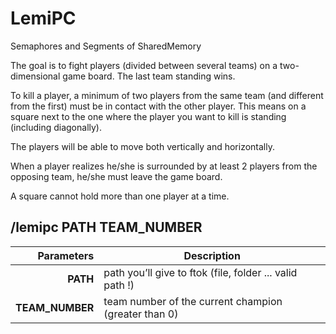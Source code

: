 # LemiPC
Semaphores and Segments of SharedMemory

The goal is to fight players (divided between several teams) on a two-dimensional game board.
The last team standing wins.  

To kill a player, a minimum of two players from the same team (and different from the first) must be
in contact with the other player. This means on a square next to the one where the player you want
to kill is standing (including diagonally).  

The players will be able to move both vertically and horizontally.  

When a player realizes he/she is surrounded by at least 2 players from the opposing team,
he/she must leave the game board.  

A square cannot hold more than one player at a time.

/lemipc PATH TEAM_NUMBER
-------------------------


| Parameters       | Description                                              |
| ---------------: | ---------------------------------------------------------|
| **PATH**         | path you’ll give to ftok (file, folder ... valid path !) |
| **TEAM_NUMBER**  | team number of the current champion (greater than 0)     |
